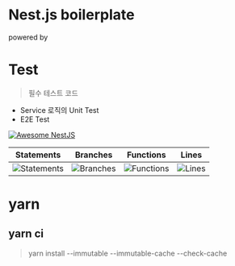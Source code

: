 # Nest.js boilerplate

powered by

# Test 
> 필수 테스트 코드
-  Service 로직의 Unit Test
-  E2E Test

[![Awesome NestJS](https://img.shields.io/badge/Awesome-NestJS-blue.svg?longCache=true&style=flat-square)](https://github.com/juliandavidmr/awesome-nestjs)

 | Statements | Branches | Functions | Lines |
| -----------|----------|-----------|-------|
| ![Statements](https://img.shields.io/badge/Coverage-50%25-red.svg "Make me better!") | ![Branches](https://img.shields.io/badge/Coverage-100%25-brightgreen.svg "Make me better!") | ![Functions](https://img.shields.io/badge/Coverage-50%25-red.svg "Make me better!") | ![Lines](https://img.shields.io/badge/Coverage-44.44%25-red.svg "Make me better!") |

# yarn

## yarn ci
> yarn install --immutable --immutable-cache --check-cache
